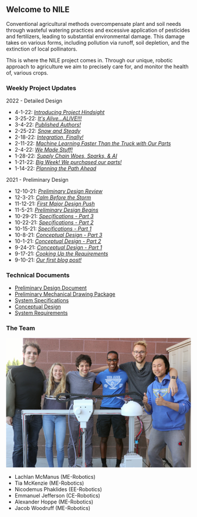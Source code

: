 ## Welcome to NILE

Conventional agricultural methods overcompensate plant and soil needs through wasteful watering practices and excessive application of pesticides and fertilizers, leading to substantial environmental damage. This damage takes on various forms, including pollution via runoff, soil depletion, and the extinction of local pollinators.

This is where the NILE project comes in. Through our unique, robotic approach to agriculture we aim to precisely care for, and monitor the health of, various crops.

### Weekly Project Updates

2022 - Detailed Design
- 4-1-22:   _[Introducing Project Hindsight](./blog/4-1-22.html)_
- 3-25-22:  _[It's Alive...ALIVE!!!](./blog/3-25-22.html)_
- 3-4-22:   _[Published Authors!](./blog/3-4-22.html)_
- 2-25-22:  _[Snow and Steady](./blog/2-25-22.html)_
- 2-18-22:  _[Integration, Finally!](./blog/2-18-22.html)_
- 2-11-22:  _[Machine Learning Faster Than the Truck with Our Parts](./blog/2-11-22.html)_
- 2-4-22:   _[We Made Stuff!](./blog/2-4-22.html)_
- 1-28-22:  _[Supply Chain Woes, Sparks, & AI](./blog/1-28-22.html)_
- 1-21-22:  _[Big Week! We purchased our parts!](./blog/1-21-22.html)_
- 1-14-22:  _[Planning the Path Ahead](./blog/1-14-22.html)_

2021 - Preliminary Design
- 12-10-21: _[Preliminary Design Review](./blog/12-10-21.html)_
- 12-3-21:  _[Calm Before the Storm](./blog/12-3-21.html)_
- 11-12-21: _[First Major Design Push](./blog/11-12-21.html)_
- 11-5-21:  _[Preliminary Design Begins](./blog/11-5-21.html)_
- 10-29-21: _[Specifications - Part 3](./blog/10-29-21.html)_
- 10-22-21: _[Specifications - Part 2](./blog/10-22-21.html)_
- 10-15-21: _[Specifications - Part 1](./blog/10-15-21.html)_
- 10-8-21:  _[Conceptual Design - Part 3](./blog/10-8-21.html)_
- 10-1-21:  _[Conceptual Design - Part 2](./blog/10-1-21.html)_
- 9-24-21:  _[Conceptual Design - Part 1](./blog/9-24-21.html)_
- 9-17-21:  _[Cooking Up the Requirements](./blog/9-17-21.html)_
- 9-10-21:  _[Our first blog post!](./blog/9-10-21.html)_

### Technical Documents

- [Preliminary Design Document](./assets/NILE_Preliminary_Design.pdf)
- [Preliminary Mechanical Drawing Package](./assets/NILE_Preliminary_Drawing_Package.pdf)
- [System Specifications](./assets/NILE_Specifications.pdf)
- [Conceptual Design](./assets/NILE_Conceptual_Design.pdf)
- [System Requirements](./assets/NILE_Requirements.pdf)

### The Team
![The NILE Team](./assets/team.jpg)
- Lachlan McManus     (ME-Robotics)
- Tia McKenzie        (ME-Robotics)
- Nicodemus Phaklides (EE-Robotics)
- Emmanuel Jefferson  (CE-Robotics)
- Alexander Hoppe     (ME-Robotics)
- Jacob Woodruff      (ME-Robotics)
